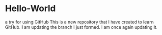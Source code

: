 # Hello-World
a try for using GitHub
This is a new repository that I have created to learn GitHub.
I am updating the branch I just formed.
I am once again updating it.
